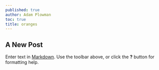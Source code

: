 ```yaml
---
published: true
author: Adam Plowman
toc: true
title: oranges
---
```

## A New Post

Enter text in [Markdown](http://daringfireball.net/projects/markdown/). Use the toolbar above, or click the **?** button for formatting help.
